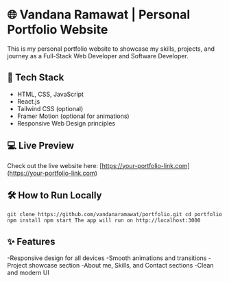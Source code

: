 # 🌐 Vandana Ramawat | Personal Portfolio Website

This is my personal portfolio website to showcase my skills, projects, and journey as a Full-Stack Web Developer and Software Developer.

## 🚀 Tech Stack

- HTML, CSS, JavaScript  
- React.js  
- Tailwind CSS (optional)  
- Framer Motion (optional for animations)  
- Responsive Web Design principles  

## 💻 Live Preview

Check out the live website here: [https://your-portfolio-link.com](https://your-portfolio-link.com)

## 🛠️ How to Run Locally


`git clone https://github.com/vandanaramawat/portfolio.git
cd portfolio
npm install
npm start
The app will run on http://localhost:3000`

## ✨ Features
-Responsive design for all devices
-Smooth animations and transitions
-Project showcase section
-About me, Skills, and Contact sections
-Clean and modern UI
